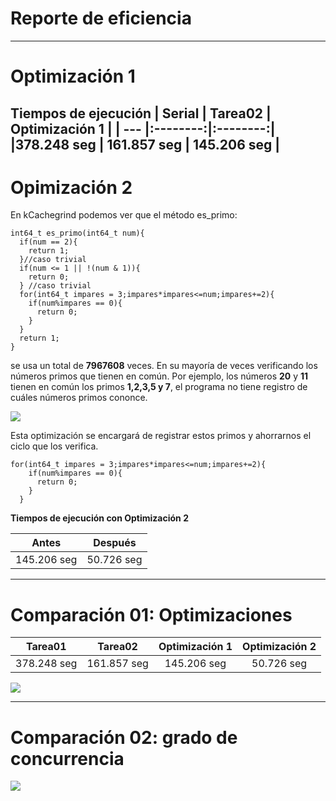 # Reporte de eficiencia
---
# Optimización 1

**Tiempos de ejecución**
| Serial    | Tarea02 | Optimización 1 |
| --- |:--------:|:--------:|
|378.248 seg     |    161.857 seg   |     145.206 seg   |
 ---
# Opimización 2



En kCachegrind podemos ver que el método es_primo:

```
int64_t es_primo(int64_t num){
  if(num == 2){
    return 1;
  }//caso trivial
  if(num <= 1 || !(num & 1)){
    return 0;
  } //caso trivial
  for(int64_t impares = 3;impares*impares<=num;impares+=2){
    if(num%impares == 0){
      return 0;
    }
  }
  return 1;
}
```
se usa un total de **7967608** veces. En su mayoría de veces verificando los números primos que tienen en común. Por ejemplo, los números **20** y **11** tienen en común los primos **1,2,3,5 y 7**, el programa no tiene registro de cuáles números primos cononce.  

![](https://i.imgur.com/nQgyyRM.png)

Esta optimización se encargará de registrar estos primos y ahorrarnos el ciclo que los verifica.
```
for(int64_t impares = 3;impares*impares<=num;impares+=2){
    if(num%impares == 0){
      return 0;
    }
  }
```
**Tiempos de ejecución con Optimización 2**



| Antes | Después |
|:-----:|:-------:|
| 145.206 seg  | 50.726 seg  |
---
# Comparación 01: Optimizaciones


|   Tarea01   |   Tarea02   | Optimización 1 | Optimización 2 |
|:-----------:|:-----------:|:--------------:|:--------------:|
| 378.248 seg | 161.857 seg |  145.206 seg   |   50.726 seg   |

![](https://i.imgur.com/YKTP9h8.png)



---
# Comparación 02: grado de concurrencia

![](https://i.imgur.com/r2MhkXI.png)
